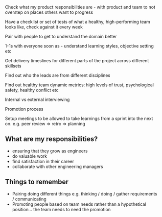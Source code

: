 Check what my product responsibilities are - with product and team to not overstep on places others want to progress

Have a checklist or set of tests of what a healthy, high-performing team looks like, check against it every week

Pair with people to get to understand the domain better

1-1s with everyone soon as - understand learning styles, objective setting etc

Get delivery timeslines for different parts of the project across different skillsets

Find out who the leads are from different disciplines

Find out healthy team dynamic metrics:
high levels of trust, psychological safety, healthy conflict etc

Internal vs external interviewing

Promotion process

Setup meetings to be allowed to take learnings from a sprint into the next on. e.g. peer review => retro => planning

## What are my responsibilities?

* ensuring that they grow as engineers
* do valuable work
* find satisfaction in their career
* collaborate with other engineering managers


## Things to remember

* Pairing doing different things e.g. thinking / doing / gather requirements / communicating
* Promoting people based on team needs rather than a hypothetical position... the team needs to need the promotion
